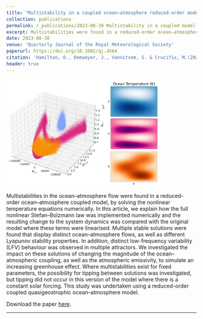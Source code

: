 ```yaml
---
title: "Multistability in a coupled ocean–atmosphere reduced-order model: Nonlinear temperature equations"
collection: publications
permalink: /_publications/2023-08-30 Multistability in a coupled model
excerpt: Multistabilities were found in a reduced-order ocean–atmosphere coupled model, by solving the nonlinear temperature equations numerically.
date: 2023-08-30
venue: 'Quarterly Journal of the Royal Meteorological Society'
paperurl: https://doi.org/10.1002/qj.4564
citation: 'Hamilton, O., Demaeyer, J., Vannitsem, S. & Crucifix, M.(2023) Multistability in a coupled ocean–atmosphere reduced-order model: Nonlinear temperature equations. <i>Quarterly Journal of the Royal Meteorological Society</i>, 1–17.'
header: true
---
```


<img src="/images/publications/GraphicalAbstract.jpg" alt="Multi-stabilities" width="80%"/>

Multistabilities in the ocean–atmosphere flow were found in a reduced-order ocean–atmosphere coupled model, by solving the nonlinear temperature equations numerically. In this article, we explain how the full nonlinear Stefan–Bolzmann law was implemented numerically and the resulting change to the system dynamics was compared with the original model where these terms were linearised. Multiple stable solutions were found that display distinct ocean–atmosphere flows, as well as different Lyapunov stability properties. In addition, distinct low-frequency variability (LFV) behaviour was observed in multiple attractors. We investigated the impact on these solutions of changing the magnitude of the ocean–atmospheric coupling, as well as the atmospheric emissivity, to simulate an increasing greenhouse effect. Where multistabilities exist for fixed parameters, the possibility for tipping between solutions was investigated, but tipping did not occur in this version of the model where there is a constant solar forcing. This study was undertaken using a reduced-order coupled quasigeostrophic ocean–atmosphere model.

Download the paper [here](https://rmets.onlinelibrary.wiley.com/doi/epdf/10.1002/qj.4564).

---